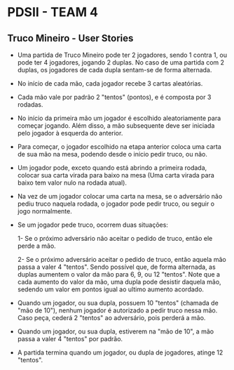 # PDSII - TEAM 4

## Truco Mineiro - User Stories

- Uma partida de Truco Mineiro pode ter 2 jogadores, sendo 1 contra 1, ou pode ter 4 jogadores, jogando 2 duplas. No caso de uma partida com 2 duplas, os jogadores de cada dupla sentam-se de forma alternada.

- No início de cada mão, cada jogador recebe 3 cartas aleatórias.

- Cada mão vale por padrão 2 "tentos" (pontos), e é composta por 3 rodadas.

- No início da primeira mão um jogador é escolhido aleatoriamente para começar jogando. Além disso, a mão subsequente deve ser iniciada pelo jogador à esquerda do anterior.

- Para começar, o jogador escolhido na etapa anterior coloca uma carta de sua mão na mesa, podendo desde o início pedir truco, ou não.

- Um jogador pode, exceto quando está abrindo a primeira rodada, colocar sua carta virada para baixo na mesa (Uma carta virada para baixo tem valor nulo na rodada atual). 

- Na vez de um jogador colocar uma carta na mesa, se o adversário não pediu truco naquela rodada, o jogador pode pedir truco, ou seguir o jogo normalmente. 

- Se um jogador pede truco, ocorrem duas situações:
	
	1- Se o próximo adversário não aceitar o pedido de truco, então ele perde a mão.
  
	2- Se o próximo adversário  aceitar o pedido de truco, então aquela mão passa a valer 4 "tentos". Sendo possível que, de forma alternada, as duplas aumentem o valor da mão para 6, 9, ou 12 "tentos". Note que a cada aumento do valor da mão, uma dupla pode desistir daquela mão, sedendo um valor em pontos igual ao ultimo aumento acordado.

- Quando um jogador, ou sua dupla, possuem 10 "tentos" (chamada de "mão de 10"), nenhum jogador é autorizado a pedir truco nessa mão. Caso peça, cederá 2 "tentos" ao adversário, pois perderá a mão.

- Quando um jogador, ou sua dupla, estiverem na "mão de 10", a mão passa a valer 4 "tentos" por padrão.

- A partida termina quando um jogador, ou dupla de jogadores, atinge 12 "tentos".

